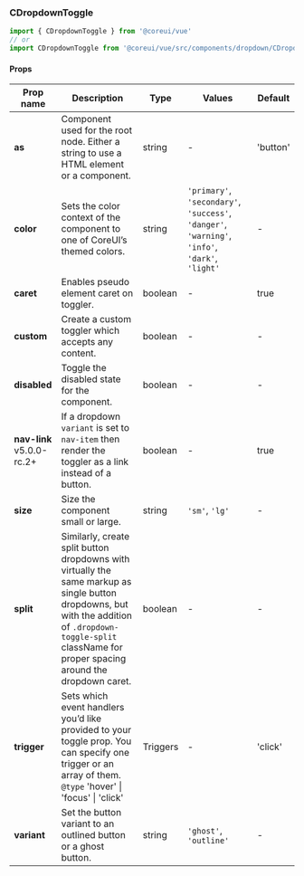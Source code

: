 ### CDropdownToggle

```jsx
import { CDropdownToggle } from '@coreui/vue'
// or
import CDropdownToggle from '@coreui/vue/src/components/dropdown/CDropdownToggle'
```

#### Props

| Prop name                                                         | Description                                                                                                                                                                                                   | Type     | Values                                                                                          | Default  |
| ----------------------------------------------------------------- | ------------------------------------------------------------------------------------------------------------------------------------------------------------------------------------------------------------- | -------- | ----------------------------------------------------------------------------------------------- | -------- |
| **as**                                                            | Component used for the root node. Either a string to use a HTML element or a component.                                                                                                                       | string   | -                                                                                               | 'button' |
| **color**                                                         | Sets the color context of the component to one of CoreUI’s themed colors.                                                                                                                                     | string   | `'primary'`, `'secondary'`, `'success'`, `'danger'`, `'warning'`, `'info'`, `'dark'`, `'light'` | -        |
| **caret**                                                         | Enables pseudo element caret on toggler.                                                                                                                                                                      | boolean  | -                                                                                               | true     |
| **custom**                                                        | Create a custom toggler which accepts any content.                                                                                                                                                            | boolean  | -                                                                                               | -        |
| **disabled**                                                      | Toggle the disabled state for the component.                                                                                                                                                                  | boolean  | -                                                                                               | -        |
| **nav-link** <br><div class="badge bg-primary">v5.0.0-rc.2+</div> | If a dropdown `variant` is set to `nav-item` then render the toggler as a link instead of a button.                                                                                                           | boolean  | -                                                                                               | true     |
| **size**                                                          | Size the component small or large.                                                                                                                                                                            | string   | `'sm'`, `'lg'`                                                                                  | -        |
| **split**                                                         | Similarly, create split button dropdowns with virtually the same markup as single button dropdowns, but with the addition of `.dropdown-toggle-split` className for proper spacing around the dropdown caret. | boolean  | -                                                                                               | -        |
| **trigger**                                                       | Sets which event handlers you’d like provided to your toggle prop. You can specify one trigger or an array of them.<br/>`@type` 'hover' \| 'focus' \| 'click'                                                 | Triggers | -                                                                                               | 'click'  |
| **variant**                                                       | Set the button variant to an outlined button or a ghost button.                                                                                                                                               | string   | `'ghost'`, `'outline'`                                                                          | -        |
